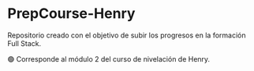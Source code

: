 # PrepCourse-Henry

Repositorio creado con el objetivo de subir los progresos en la formación Full Stack.

🟢 Corresponde al módulo 2 del curso de nivelación de Henry.

